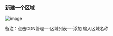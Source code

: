 ### 新建一个区域

![image](https://user-images.githubusercontent.com/90588289/133732961-a58b6112-869a-42ea-af70-d2c1fca69e90.png)

备注：点击CDN管理—-区域列表—-添加 输入区域名称
